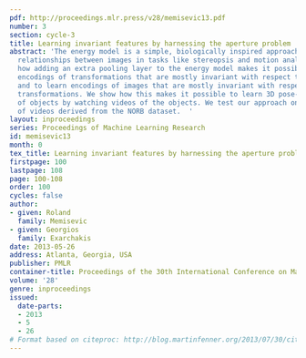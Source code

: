 ```yaml
---
pdf: http://proceedings.mlr.press/v28/memisevic13.pdf
number: 3
section: cycle-3
title: Learning invariant features by harnessing the aperture problem
abstract: 'The energy model is a simple, biologically inspired approach to extracting
  relationships between images in tasks like stereopsis and motion analysis. We discuss
  how adding an extra pooling layer to the energy model makes it possible to learn
  encodings of transformations that are mostly invariant with respect to image content,
  and to learn encodings of images that are mostly invariant with respect to the observed
  transformations. We show how this makes it possible to learn 3D pose-invariant features
  of objects by watching videos of the objects. We test our approach on a dataset
  of videos derived from the NORB dataset.  '
layout: inproceedings
series: Proceedings of Machine Learning Research
id: memisevic13
month: 0
tex_title: Learning invariant features by harnessing the aperture problem
firstpage: 100
lastpage: 108
page: 100-108
order: 100
cycles: false
author:
- given: Roland
  family: Memisevic
- given: Georgios
  family: Exarchakis
date: 2013-05-26
address: Atlanta, Georgia, USA
publisher: PMLR
container-title: Proceedings of the 30th International Conference on Machine Learning
volume: '28'
genre: inproceedings
issued:
  date-parts:
  - 2013
  - 5
  - 26
# Format based on citeproc: http://blog.martinfenner.org/2013/07/30/citeproc-yaml-for-bibliographies/
---
```

